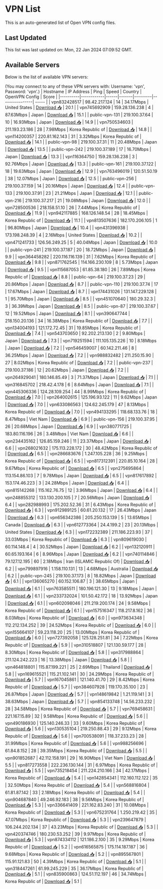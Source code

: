 # VPN List

This is an auto-generated list of Open VPN config files.

## Last Updated

This list was last updated on: Mon, 22 Jan 2024 07:09:52 GMT.

## Available Servers

Below is the list of available VPN servers:

(You may connect to any of these VPN servers with: Username: 'vpn', Password: 'vpn'.)
| Hostname | IP Address | Ping | Speed | Country | OpenVPN Config | Score |
|----------|------------|------|-------|---------|----------------| ----- |
| vpn832428517 | 98.42.217.124 | 14 | 34.17Mbps | United States | [Download 📥](./configs/server_0_US.ovpn) | 20.1 |
| vpn745692909 | 159.28.136.238 | 4 | 87.63Mbps | Japan | [Download 📥](./configs/server_1_JP.ovpn) | 15.1 |
| public-vpn-131 | 219.100.37.64 | 10 | 16.93Mbps | Japan | [Download 📥](./configs/server_2_JP.ovpn) | 14.9 |
| vpn750534603 | 211.193.23.186 | 28 | 7.98Mbps | Korea Republic of | [Download 📥](./configs/server_3_KR.ovpn) | 14.8 |
| vpn114200357 | 220.81.162.143 | 31 | 3.32Mbps | Korea Republic of | [Download 📥](./configs/server_4_KR.ovpn) | 14.1 |
| public-vpn-98 | 219.100.37.31 | 11 | 20.48Mbps | Japan | [Download 📥](./configs/server_5_JP.ovpn) | 13.5 |
| public-vpn-242 | 219.100.37.189 | 17 | 16.70Mbps | Japan | [Download 📥](./configs/server_6_JP.ovpn) | 13.3 |
| vpn116364750 | 159.28.136.238 | 3 | 92.76Mbps | Japan | [Download 📥](./configs/server_7_JP.ovpn) | 13.3 |
| public-vpn-161 | 219.100.37.122 | 18 | 19.63Mbps | Japan | [Download 📥](./configs/server_8_JP.ovpn) | 12.9 |
| vpn763496019 | 120.51.50.19 | 38 | 12.07Mbps | Japan | [Download 📥](./configs/server_9_JP.ovpn) | 12.5 |
| public-vpn-256 | 219.100.37.159 | 14 | 20.16Mbps | Japan | [Download 📥](./configs/server_10_JP.ovpn) | 12.4 |
| public-vpn-133 | 219.100.37.91 | 23 | 21.21Mbps | Japan | [Download 📥](./configs/server_11_JP.ovpn) | 12.1 |
| public-vpn-216 | 219.100.37.217 | 21 | 19.08Mbps | Japan | [Download 📥](./configs/server_12_JP.ovpn) | 12.0 |
| vpn728500536 | 218.158.51.10 | 26 | 7.44Mbps | Korea Republic of | [Download 📥](./configs/server_13_KR.ovpn) | 11.9 |
| vpn942117885 | 168.126.148.54 | 28 | 18.45Mbps | Korea Republic of | [Download 📥](./configs/server_14_KR.ovpn) | 11.1 |
| vpn813507636 | 182.170.206.105 | 1 | 96.80Mbps | Japan | [Download 📥](./configs/server_15_JP.ovpn) | 10.4 |
| vpn431396938 | 173.198.248.39 | 4 | 2.16Mbps | United States | [Download 📥](./configs/server_16_US.ovpn) | 10.2 |
| vpn471241733 | 126.56.249.25 | 5 | 40.04Mbps | Japan | [Download 📥](./configs/server_17_JP.ovpn) | 10.0 |
| public-vpn-241 | 219.100.37.187 | 20 | 18.72Mbps | Japan | [Download 📥](./configs/server_18_JP.ovpn) | 9.9 |
| vpn364458282 | 220.116.116.139 | 31 | 7.62Mbps | Korea Republic of | [Download 📥](./configs/server_19_KR.ovpn) | 9.8 |
| vpn871762545 | 114.166.230.109 | 8 | 5.73Mbps | Japan | [Download 📥](./configs/server_20_JP.ovpn) | 9.5 |
| vpn115687053 | 61.85.38.180 | 26 | 7.89Mbps | Korea Republic of | [Download 📥](./configs/server_21_KR.ovpn) | 8.8 |
| public-vpn-64 | 219.100.37.23 | 29 | 20.86Mbps | Japan | [Download 📥](./configs/server_22_JP.ovpn) | 8.7 |
| public-vpn-110 | 219.100.37.74 | 17 | 17.67Mbps | Japan | [Download 📥](./configs/server_23_JP.ovpn) | 8.7 |
| vpn174431026 | 131.147.229.128 | 1 | 95.70Mbps | Japan | [Download 📥](./configs/server_24_JP.ovpn) | 8.5 |
| vpn451070640 | 180.29.32.3 | 3 | 36.39Mbps | Japan | [Download 📥](./configs/server_25_JP.ovpn) | 8.5 |
| public-vpn-87 | 219.100.37.67 | 12 | 19.52Mbps | Japan | [Download 📥](./configs/server_26_JP.ovpn) | 8.1 |
| vpn390647744 | 218.150.20.136 | 34 | 16.38Mbps | Korea Republic of | [Download 📥](./configs/server_27_KR.ovpn) | 7.7 |
| vpn134004193 | 121.172.72.45 | 31 | 19.85Mbps | Korea Republic of | [Download 📥](./configs/server_28_KR.ovpn) | 7.4 |
| vpn543703650 | 92.202.213.130 | 2 | 9.80Mbps | Japan | [Download 📥](./configs/server_29_JP.ovpn) | 7.3 |
| vpn719251594 | 111.105.135.226 | 10 | 8.18Mbps | Japan | [Download 📥](./configs/server_30_JP.ovpn) | 7.2 |
| vpn546459007 | 60.142.211.46 | 8 | 36.25Mbps | Japan | [Download 📥](./configs/server_31_JP.ovpn) | 7.2 |
| vpn988832482 | 211.250.15.90 | 27 | 8.02Mbps | Korea Republic of | [Download 📥](./configs/server_32_KR.ovpn) | 7.2 |
| public-vpn-237 | 219.100.37.186 | 12 | 20.62Mbps | Japan | [Download 📥](./configs/server_33_JP.ovpn) | 7.2 |
| vpn264929041 | 180.146.85.49 | 3 | 71.37Mbps | Japan | [Download 📥](./configs/server_34_JP.ovpn) | 7.1 |
| vpn316845702 | 218.42.4.178 | 6 | 8.64Mbps | Japan | [Download 📥](./configs/server_35_JP.ovpn) | 7.1 |
| vpn445306336 | 124.28.109.254 | 44 | 8.99Mbps | Korea Republic of | [Download 📥](./configs/server_36_KR.ovpn) | 7.0 |
| vpn264002615 | 125.196.93.122 | 11 | 9.62Mbps | Japan | [Download 📥](./configs/server_37_JP.ovpn) | 7.0 |
| vpn633086563 | 124.62.245.179 | 47 | 8.13Mbps | Korea Republic of | [Download 📥](./configs/server_38_KR.ovpn) | 7.0 |
| vpn494133295 | 118.68.133.76 | 18 | 8.47Mbps | Viet Nam | [Download 📥](./configs/server_39_VN.ovpn) | 6.9 |
| public-vpn-156 | 219.100.37.95 | 26 | 20.68Mbps | Japan | [Download 📥](./configs/server_40_JP.ovpn) | 6.9 |
| vpn380771725 | 183.80.116.196 | 26 | 3.48Mbps | Viet Nam | [Download 📥](./configs/server_41_VN.ovpn) | 6.6 |
| vpn234435162 | 126.85.159.246 | 11 | 23.37Mbps | Japan | [Download 📥](./configs/server_42_JP.ovpn) | 6.6 |
| vpn268021632 | 175.113.228.172 | 30 | 48.42Mbps | Korea Republic of | [Download 📥](./configs/server_43_KR.ovpn) | 6.5 |
| vpn286683676 | 1.247.105.228 | 36 | 9.25Mbps | Korea Republic of | [Download 📥](./configs/server_44_KR.ovpn) | 6.5 |
| vpn817312391 | 220.85.10.164 | 28 | 9.67Mbps | Korea Republic of | [Download 📥](./configs/server_45_KR.ovpn) | 6.5 |
| vpn275695864 | 113.154.86.103 | 7 | 9.78Mbps | Japan | [Download 📥](./configs/server_46_JP.ovpn) | 6.5 |
| vpn817617892 | 153.174.46.223 | 3 | 24.28Mbps | Japan | [Download 📥](./configs/server_47_JP.ovpn) | 6.4 |
| vpn815142268 | 115.162.76.75 | 12 | 3.96Mbps | Japan | [Download 📥](./configs/server_48_JP.ovpn) | 6.4 |
| vpn248855312 | 133.130.200.105 | 7 | 20.56Mbps | Japan | [Download 📥](./configs/server_49_JP.ovpn) | 6.4 |
| vpn282988993 | 175.202.52.36 | 31 | 6.43Mbps | Korea Republic of | [Download 📥](./configs/server_50_KR.ovpn) | 6.3 |
| vpn912989125 | 60.61.20.132 | 17 | 26.43Mbps | Japan | [Download 📥](./configs/server_51_JP.ovpn) | 6.3 |
| vpn656342386 | 205.250.153.139 | 5 | 13.65Mbps | Canada | [Download 📥](./configs/server_52_CA.ovpn) | 6.3 |
| vpn612773364 | 24.4.199.2 | 23 | 20.13Mbps | United States | [Download 📥](./configs/server_53_US.ovpn) | 6.3 |
| vpn172232389 | 211.186.223.93 | 37 | 33.03Mbps | Korea Republic of | [Download 📥](./configs/server_54_KR.ovpn) | 6.3 |
| vpn809619030 | 60.114.148.4 | 4 | 30.52Mbps | Japan | [Download 📥](./configs/server_55_JP.ovpn) | 6.2 |
| vpn132120911 | 60.65.193.164 | 6 | 8.96Mbps | Japan | [Download 📥](./configs/server_56_JP.ovpn) | 6.2 |
| vpn740114846 | 79.127.12.195 | 60 | 2.18Mbps | Iran (ISLAMIC Republic Of) | [Download 📥](./configs/server_57_IR.ovpn) | 6.2 |
| vpn799897916 | 1.158.110.131 | 13 | 4.68Mbps | Australia | [Download 📥](./configs/server_58_AU.ovpn) | 6.2 |
| public-vpn-245 | 219.100.37.173 | 8 | 18.82Mbps | Japan | [Download 📥](./configs/server_59_JP.ovpn) | 6.1 |
| vpn136065270 | 60.152.106.87 | 3 | 38.65Mbps | Japan | [Download 📥](./configs/server_60_JP.ovpn) | 6.1 |
| vpn763585511 | 180.196.121.30 | 13 | 9.18Mbps | Japan | [Download 📥](./configs/server_61_JP.ovpn) | 6.1 |
| vpn233732024 | 101.50.42.172 | 18 | 13.92Mbps | Japan | [Download 📥](./configs/server_62_JP.ovpn) | 6.1 |
| vpn602098046 | 211.219.200.174 | 24 | 9.58Mbps | Korea Republic of | [Download 📥](./configs/server_63_KR.ovpn) | 6.1 |
| vpn157516347 | 118.217.8.162 | 36 | 8.03Mbps | Korea Republic of | [Download 📥](./configs/server_64_KR.ovpn) | 6.0 |
| vpn973634348 | 112.212.134.252 | 39 | 24.52Mbps | Korea Republic of | [Download 📥](./configs/server_65_KR.ovpn) | 6.0 |
| vpn155664107 | 59.23.118.20 | 25 | 13.00Mbps | Korea Republic of | [Download 📥](./configs/server_66_KR.ovpn) | 6.0 |
| vpn727392058 | 125.128.251.81 | 34 | 7.22Mbps | Korea Republic of | [Download 📥](./configs/server_67_KR.ovpn) | 5.9 |
| vpn310518807 | 121.130.59.177 | 28 | 8.30Mbps | Korea Republic of | [Download 📥](./configs/server_68_KR.ovpn) | 5.8 |
| vpn317988864 | 211.124.242.223 | 16 | 13.38Mbps | Japan | [Download 📥](./configs/server_69_JP.ovpn) | 5.8 |
| vpn464818801 | 115.87.199.221 | 25 | 2.69Mbps | Thailand | [Download 📥](./configs/server_70_TH.ovpn) | 5.8 |
| vpn169615521 | 115.21.102.141 | 30 | 24.29Mbps | Korea Republic of | [Download 📥](./configs/server_71_KR.ovpn) | 5.7 |
| vpn167045861 | 121.140.41.70 | 29 | 8.42Mbps | Korea Republic of | [Download 📥](./configs/server_72_KR.ovpn) | 5.7 |
| vpn384607928 | 119.170.35.100 | 23 | 26.87Mbps | Japan | [Download 📥](./configs/server_73_JP.ovpn) | 5.7 |
| vpn148619842 | 1.21.119.141 | 3 | 38.63Mbps | Japan | [Download 📥](./configs/server_74_JP.ovpn) | 5.7 |
| vpn854133748 | 14.56.233.232 | 28 | 34.58Mbps | Korea Republic of | [Download 📥](./configs/server_75_KR.ovpn) | 5.7 |
| vpn769458631 | 221.167.15.89 | 32 | 9.58Mbps | Korea Republic of | [Download 📥](./configs/server_76_KR.ovpn) | 5.6 |
| vpn490186930 | 125.140.246.33 | 33 | 9.60Mbps | Korea Republic of | [Download 📥](./configs/server_77_KR.ovpn) | 5.6 |
| vpn130535104 | 219.250.88.43 | 29 | 9.12Mbps | Korea Republic of | [Download 📥](./configs/server_78_KR.ovpn) | 5.6 |
| vpn700538091 | 118.37.233.23 | 28 | 31.99Mbps | Korea Republic of | [Download 📥](./configs/server_79_KR.ovpn) | 5.6 |
| vpn988256696 | 61.84.8.152 | 28 | 39.35Mbps | Korea Republic of | [Download 📥](./configs/server_80_KR.ovpn) | 5.5 |
| vpn901852687 | 42.112.158.191 | 29 | 16.90Mbps | Viet Nam | [Download 📥](./configs/server_81_VN.ovpn) | 5.5 |
| vpn817273558 | 222.236.130.144 | 31 | 6.97Mbps | Korea Republic of | [Download 📥](./configs/server_82_KR.ovpn) | 5.5 |
| vpn735218454 | 211.224.210.166 | 34 | 42.17Mbps | Korea Republic of | [Download 📥](./configs/server_83_KR.ovpn) | 5.4 |
| vpn142854341 | 112.160.112.122 | 35 | 32.50Mbps | Korea Republic of | [Download 📥](./configs/server_84_KR.ovpn) | 5.4 |
| vpn568816804 | 61.81.87.142 | 33 | 2.18Mbps | Korea Republic of | [Download 📥](./configs/server_85_KR.ovpn) | 5.4 |
| vpn904687840 | 49.246.92.183 | 38 | 9.56Mbps | Korea Republic of | [Download 📥](./configs/server_86_KR.ovpn) | 5.3 |
| vpn336641409 | 221.162.83.240 | 31 | 10.08Mbps | Korea Republic of | [Download 📥](./configs/server_87_KR.ovpn) | 5.3 |
| vpn675231764 | 1.250.219.42 | 35 | 47.07Mbps | Korea Republic of | [Download 📥](./configs/server_88_KR.ovpn) | 5.3 |
| vpn239647879 | 106.244.202.134 | 37 | 43.23Mbps | Korea Republic of | [Download 📥](./configs/server_89_KR.ovpn) | 5.3 |
| vpn420374746 | 180.230.53.252 | 39 | 9.97Mbps | Korea Republic of | [Download 📥](./configs/server_90_KR.ovpn) | 5.3 |
| vpn874334112 | 121.186.2.100 | 35 | 9.29Mbps | Korea Republic of | [Download 📥](./configs/server_91_KR.ovpn) | 5.2 |
| vpn616565875 | 175.114.187.187 | 36 | 9.68Mbps | Korea Republic of | [Download 📥](./configs/server_92_KR.ovpn) | 5.2 |
| vpn895567801 | 115.91.121.83 | 50 | 4.39Mbps | Korea Republic of | [Download 📥](./configs/server_93_KR.ovpn) | 5.1 |
| vpn318447261 | 61.99.245.229 | 35 | 36.17Mbps | Korea Republic of | [Download 📥](./configs/server_94_KR.ovpn) | 5.1 |
| vpn835900863 | 124.51.112.197 | 46 | 34.74Mbps | Korea Republic of | [Download 📥](./configs/server_95_KR.ovpn) | 5.1 |
